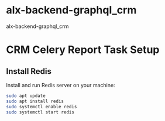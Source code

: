# alx-backend-graphql_crm
alx-backend-graphql_crm
# CRM Celery Report Task Setup

## Install Redis
Install and run Redis server on your machine:
```bash
sudo apt update
sudo apt install redis
sudo systemctl enable redis
sudo systemctl start redis


